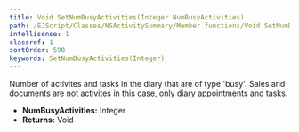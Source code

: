 ```yaml
---
title: Void SetNumBusyActivities(Integer NumBusyActivities)
path: /EJScript/Classes/NSActivitySummary/Member functions/Void SetNumBusyActivities(Integer p_0)
intellisense: 1
classref: 1
sortOrder: 590
keywords: SetNumBusyActivities(Integer)
---
```



Number of activites and tasks in the diary that are of type 'busy'. Sales and documents are not activites in this case, only diary appointments and tasks.



* **NumBusyActivities:** Integer
* **Returns:** Void


